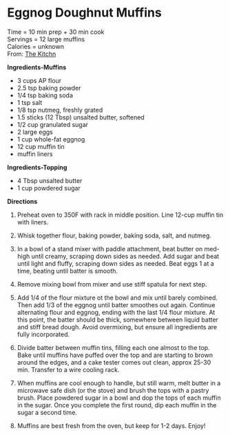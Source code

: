 Eggnog Doughnut Muffins
=====
Time = 10 min prep + 30 min cook\
Servings = 12 large muffins\
Calories = unknown\
From: [The Kitchn](https://www.thekitchn.com/holiday-breakfast-recipe-eggnog-doughnut-muffins-recipes-from-the-kitchn-198386) 

**Ingredients-Muffins**

-   3 cups AP flour
-   2.5 tsp baking powder
-   1/4 tsp baking soda
-   1 tsp salt
-   1/8 tsp nutmeg, freshly grated
-   1.5 sticks (12 Tbsp) unsalted butter, softened
-   1/2 cup granulated sugar
-   2 large eggs
-   1 cup whole-fat eggnog
-   12 cup muffin tin
-   muffin liners

**Ingredients-Topping**

-   4 Tbsp unsalted butter
-   1 cup powdered sugar

**Directions**

1.  Preheat oven to 350F with rack in middle position. Line 12-cup muffin tin with liners.

2.  Whisk together flour, baking powder, baking soda, salt, and nutmeg.

3.  In a bowl of a stand mixer with paddle attachment, beat butter on med-high until creamy, scraping down sides as needed. Add sugar and beat until light and fluffy, scraping down sides as needed. Beat eggs 1 at a time, beating until batter is smooth.

4.  Remove mixing bowl from mixer and use stiff spatula for next step.

5.  Add 1/4 of the flour mixture ot the bowl and mix until barely combined. Then add 1/3 of the eggnog until batter smoothes out again. Continue alternating flour and eggnog, ending with the last 1/4 flour mixture. At this point, the batter should be thick, somewhere between liquid batter and stiff bread dough. Avoid overmixing, but ensure all ingredients are fully incorporated.

6.  Divide batter between muffin tins, filling each one almost to the top. Bake until muffins have puffed over the top and are starting to brown around the edges, and a cake tester comes out clean, approx 25-30 min. Transfer to a wire cooling rack.

7.  When muffins are cool enough to handle, but still warm, melt butter in a microwave safe dish (or the stove) and brush the tops with a pastry brush. Place powdered sugar in a bowl and dop the tops of each muffin in the sugar. Once you complete the first round, dip each muffin in the sugar a second time.

8.  Muffins are best fresh from the oven, but keep for 1-2 days. Enjoy!
